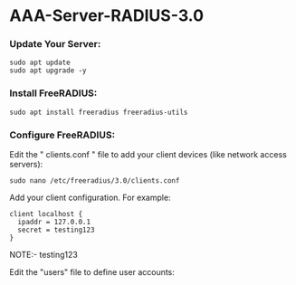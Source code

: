 # AAA-Server-RADIUS-3.0
### Update Your Server:
```
sudo apt update
sudo apt upgrade -y
```
### Install FreeRADIUS:

```
sudo apt install freeradius freeradius-utils
```
### Configure FreeRADIUS:
 Edit the " clients.conf " file to add your client devices (like network access servers):
 ```
sudo nano /etc/freeradius/3.0/clients.conf
```
Add your client configuration. For example:
```
client localhost {
  ipaddr = 127.0.0.1
  secret = testing123
}
```
NOTE:- testing123 <Clint-Name> 

Edit the "users" file to define user accounts:

